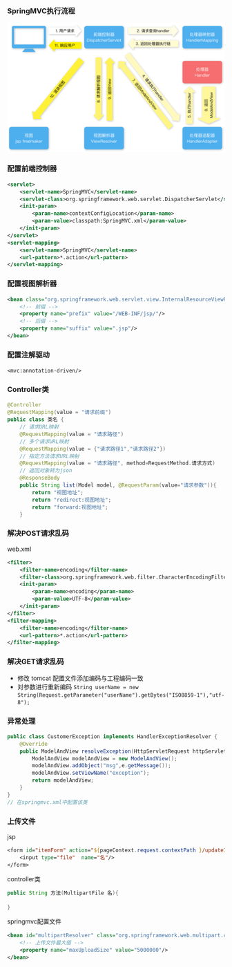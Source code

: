### SpringMVC执行流程

![SpringMVC](image/SpringMVC.png)

### 配置前端控制器

```xml
<servlet>
	<servlet-name>SpringMVC</servlet-name>
    <servlet-class>org.springframework.web.servlet.DispatcherServlet</servlet-class>
    <init-param>
        <param-name>contextConfigLocation</param-name>
        <param-value>classpath:SpringMVC.xml</param-value>
    </init-param>
</servlet>
<servlet-mapping>
    <servlet-name>SpringMVC</servlet-name>
    <url-pattern>*.action</url-pattern>
</servlet-mapping>
```

### 配置视图解析器

```xml
<bean class="org.springframework.web.servlet.view.InternalResourceViewResolver">
	<!-- 前缀 -->
    <property name="prefix" value="/WEB-INF/jsp/"/>
    <!-- 后缀 -->
    <property name="suffix" value=".jsp"/>
</bean>
```

### 配置注解驱动

` <mvc:annotation-driven/> `

### Controller类

```java
@Controller
@RequestMapping(value = "请求前缀")
public class 类名 {
  	// 请求URL映射
    @RequestMapping(value = "请求路径")
  	// 多个请求URL映射
  	@RequestMapping(value = {"请求路径1","请求路径2"})
  	// 指定方法请求URL映射
  	@RequestMapping(value = "请求路径", method=RequestMethod.请求方式)
  	// 返回对象转为json
  	@ResponseBody
    public String list(Model model, @RequestParam(value="请求参数")){
        return "视图地址";
      	return "redirect:视图地址";
      	return "forward:视图地址";
    }
```

### 解决POST请求乱码

web.xml

```xml
<filter>
    <filter-name>encoding</filter-name>
    <filter-class>org.springframework.web.filter.CharacterEncodingFilter</filter-class>
    <init-param>
        <param-name>encoding</param-name>
        <param-value>UTF-8</param-value>
    </init-param>
</filter>
<filter-mapping>
    <filter-name>encoding</filter-name>
    <url-pattern>*.action</url-pattern>
</filter-mapping>
```
### 解决GET请求乱码

+ 修改 tomcat 配置文件添加编码与工程编码一致
+ 对参数进行重新编码 ` String userName = new String(Request.getParameter("userName").getBytes("ISO8859-1"),"utf-8"); `

### 异常处理

```java
public class CustomerException implements HandlerExceptionResolver {
    @Override
    public ModelAndView resolveException(HttpServletRequest httpServletRequest, HttpServletResponse httpServletResponse, Object o, Exception e) {
        ModelAndView modelAndView = new ModelAndView();
        modelAndView.addObject("msg",e.getMessage());
        modelAndView.setViewName("exception");
        return modelAndView;
    }
}
// 在springmvc.xml中配置该类
```

### 上传文件

jsp

```jsp
<form id="itemForm"	action="${pageContext.request.contextPath }/updateItem" method="post" enctype="multipart/form-data">
	<input type="file"  name="名"/>
</form>
```

controller类

```java
public String 方法(MultipartFile 名){
        
}
```

springmvc配置文件

```xml
<bean id="multipartResolver" class="org.springframework.web.multipart.commons.CommonsMultipartResolver">
  	<!-- 上传文件最大值 -->
    <property name="maxUploadSize" value="5000000"/>
</bean>
```

